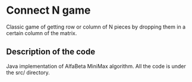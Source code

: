 # Connect N game

Classic game of getting row or column of N pieces by dropping them in a certain column of the matrix. 

## Description of the code
Java implementation of AlfaBeta MiniMax algorithm. All the code is under the src/ directory.
